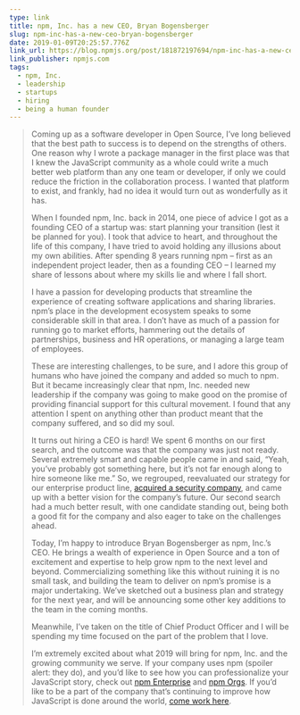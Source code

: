 ```yaml
---
type: link
title: npm, Inc. has a new CEO, Bryan Bogensberger
slug: npm-inc-has-a-new-ceo-bryan-bogensberger
date: 2019-01-09T20:25:57.776Z
link_url: https://blog.npmjs.org/post/181872197694/npm-inc-has-a-new-ceo-bryan-bogensberger
link_publisher: npmjs.com
tags:
  - npm, Inc.
  - leadership
  - startups
  - hiring
  - being a human founder
---
```

> Coming up as a software developer in Open Source, I’ve long believed
> that the best path to success is to depend on the strengths of others.
> One reason why I wrote a package manager in the first place was that I
> knew the JavaScript community as a whole could write a much better web
> platform than any one team or developer, if only we could reduce the
> friction in the collaboration process. I wanted that platform to
> exist, and frankly, had no idea it would turn out as wonderfully as it
> has.
> 
> When I founded npm, Inc. back in 2014, one piece of advice I got as a
> founding CEO of a startup was: start planning your transition (lest it
> be planned for you). I took that advice to heart, and throughout the
> life of this company, I have tried to avoid holding any illusions
> about my own abilities. After spending 8 years running npm – first as
> an independent project leader, then as a founding CEO – I learned my
> share of lessons about where my skills lie and where I fall short.
> 
> I have a passion for developing products that streamline the
> experience of creating software applications and sharing libraries.
> npm’s place in the development ecosystem speaks to some considerable
> skill in that area. I don’t have as much of a passion for running go
> to market efforts, hammering out the details of partnerships, business
> and HR operations, or managing a large team of employees.
> 
> These are interesting challenges, to be sure, and I adore this group
> of humans who have joined the company and added so much to npm. But it
> became increasingly clear that npm, Inc. needed new leadership if the
> company was going to make good on the promise of providing financial
> support for this cultural movement. I found that any attention I spent
> on anything other than product meant that the company suffered, and so
> did my soul.
> 
> It turns out hiring a CEO is hard! We spent 6 months on our first
> search, and the outcome was that the company was just not ready.
> Several extremely smart and capable people came in and said, “Yeah,
> you’ve probably got something here, but it’s not far enough along to
> hire someone like me.” So, we regrouped, reevaluated our strategy for
> our enterprise product line, [acquired a security
> company](https://blog.npmjs.org/post/172793182214/npm-acquires-lift-security-and-node-security),
> and came up with a better vision for the company’s future. Our second
> search had a much better result, with one candidate standing out,
> being both a good fit for the company and also eager to take on the
> challenges ahead.
> 
> Today, I’m happy to introduce Bryan Bogensberger as npm, Inc.’s CEO.
> He brings a wealth of experience in Open Source and a ton of
> excitement and expertise to help grow npm to the next level and
> beyond. Commercializing something like this without ruining it is no
> small task, and building the team to deliver on npm’s promise is a
> major undertaking. We’ve sketched out a business plan and strategy for
> the next year, and will be announcing some other key additions to the
> team in the coming months.
> 
> Meanwhile, I’ve taken on the title of Chief Product Officer and I will
> be spending my time focused on the part of the problem that I love.
> 
> I’m extremely excited about what 2019 will bring for npm, Inc. and the
> growing community we serve. If your company uses npm (spoiler alert:
> they do), and you’d like to see how you can professionalize your
> JavaScript story, check out [npm
> Enterprise](https://www.npmjs.com/enterprise) and [npm
> Orgs](https://www.npmjs.com/orgs). If you’d like to be a part of the
> company that’s continuing to improve how JavaScript is done around the
> world, [come work here](https://www.npmjs.com/jobs).
